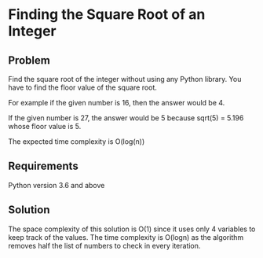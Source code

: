 # Finding the Square Root of an Integer

## Problem

Find the square root of the integer without using any Python library. You have to find the floor value of the square root.

For example if the given number is 16, then the answer would be 4.

If the given number is 27, the answer would be 5 because sqrt(5) = 5.196 whose floor value is 5.

The expected time complexity is O(log(n))

## Requirements

Python version 3.6 and above

## Solution

The space complexity of this solution is O(1) since it uses only 4 variables to keep track of the values. The time complexity is O(logn) as the algorithm removes half the list of numbers to check in every iteration.
